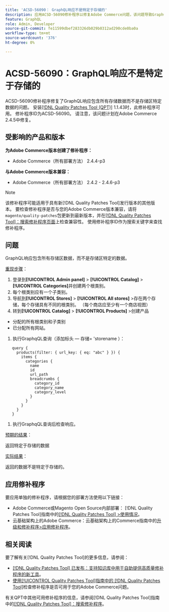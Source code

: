 ```yaml
---
title: 'ACSD-56090： GraphQL响应不是特定于存储的'
description: 应用ACSD-56090修补程序以修复Adobe Commerce问题，该问题导致GraphQL响应包含所有存储数据，而不是存储特定数据。
feature: GraphQL
role: Admin, Developer
source-git-commit: fe11599dbef283326db029b0312ad290cde0ba0a
workflow-type: tm+mt
source-wordcount: '376'
ht-degree: 0%

---
```


# ACSD-56090：GraphQL响应不是特定于存储的

ACSD-56090修补程序修复了GraphQL响应包含所有存储数据而不是存储区特定数据的问题。 安装[[!DNL Quality Patches Tool (QPT)]](https://experienceleague.adobe.com/en/docs/commerce-knowledge-base/kb/announcements/commerce-announcements/magento-quality-patches-released-new-tool-to-self-serve-quality-patches) 1.1.43时，此修补程序可用。 修补程序ID为ACSD-56090。 请注意，该问题计划在Adobe Commerce 2.4.5中修复。

## 受影响的产品和版本

**为Adobe Commerce版本创建了修补程序：**

* Adobe Commerce（所有部署方法） 2.4.4-p3

**与Adobe Commerce版本兼容：**

* Adobe Commerce（所有部署方法） 2.4.2 - 2.4.6-p3

>[!NOTE]
>
>该修补程序可能适用于具有新[!DNL Quality Patches Tool]发行版本的其他版本。 要检查修补程序是否与您的Adobe Commerce版本兼容，请将`magento/quality-patches`包更新到最新版本，并在[[!DNL Quality Patches Tool]：搜索修补程序页面](https://experienceleague.adobe.com/tools/commerce-quality-patches/index.html)上检查兼容性。 使用修补程序ID作为搜索关键字来查找修补程序。

## 问题

GraphQL响应包含所有存储区数据，而不是存储区特定的数据。

<u>重现步骤</u>：

1. 登录到&#x200B;**[!UICONTROL Admin panel]** > **[!UICONTROL Catalog]** > **[!UICONTROL Categories]**&#x200B;并创建两个根类别。
1. 每个根类别应有一个子类别。
1. 导航到&#x200B;**[!UICONTROL Stores]** > **[!UICONTROL All stores]** >存在两个存储，每个存储具有不同的根类别。 （每个商店应至少有一个商店视图）
1. 转到&#x200B;**[!UICONTROL Catalog]** > **[!UICONTROL Products]** >创建产品

* 分配的所有根类别和子类别
* 已分配所有网站。

1. 执行GraphqQL查询（添加标头 — 存储= &#39;storename ）：

```
   query {
     products(filter: { url_key: { eq: "abc" } }) {
       items {
         categories {
           name
           id
           url_path
           breadcrumbs {
             category_id
             category_name
             category_level
           }
         }
       }
     }
   }
```

1. 执行GraphqQL查询后检查响应。

<u>预期的结果</u>：

返回特定于存储的数据

<u>实际结果</u>：

返回的数据不是特定于存储的。

## 应用修补程序

要应用单独的修补程序，请根据您的部署方法使用以下链接：

* Adobe Commerce或Magento Open Source内部部署： [!DNL Quality Patches Tool]指南中的[[!DNL Quality Patches Tool] >使用情况](/help/tools/quality-patches-tool/usage.md)。
* 云基础架构上的Adobe Commerce：云基础架构上的Commerce指南中的[升级和修补程序>应用修补程序](https://experienceleague.adobe.com/docs/commerce-cloud-service/user-guide/develop/upgrade/apply-patches.html)。

## 相关阅读

要了解有关[!DNL Quality Patches Tool]的更多信息，请参阅：

* [[!DNL Quality Patches Tool] 已发布：支持知识库中用于自助提供高质量修补程序的新工具](https://experienceleague.adobe.com/en/docs/commerce-knowledge-base/kb/announcements/commerce-announcements/magento-quality-patches-released-new-tool-to-self-serve-quality-patches)。
* [使用[!UICONTROL Quality Patches Tool]指南中的 [!DNL Quality Patches Tool]](/help/tools/quality-patches-tool/patches-available-in-qpt/check-patch-for-magento-issue-with-magento-quality-patches.md)检查修补程序是否可用于您的Adobe Commerce问题。


有关QPT中其他可用修补程序的信息，请参阅[!DNL Quality Patches Tool]指南中的[[!DNL Quality Patches Tool]：搜索修补程序](https://experienceleague.adobe.com/tools/commerce-quality-patches/index.html)。
